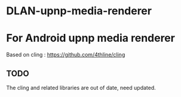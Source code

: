 # DLAN-upnp-media-renderer

# For Android upnp media renderer

Based on cling : https://github.com/4thline/cling


## TODO

The cling and related libraries are out of date, need updated.
